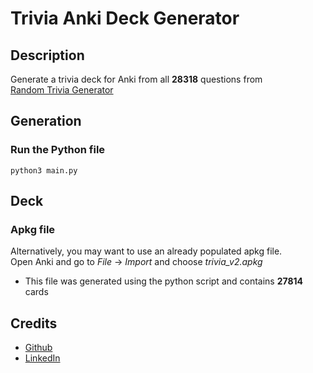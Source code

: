 # Trivia Anki Deck Generator

## Description

Generate a trivia deck for Anki from all **28318** questions from  
[Random Trivia Generator](https://www.randomtriviagenerator.com/)

## Generation

### Run the Python file

```console
python3 main.py
```

## Deck

### Apkg file

Alternatively, you may want to use an already populated apkg file.  
Open Anki and go to _File_ -> _Import_ and choose _trivia_v2.apkg_

- This file was generated using the python script and contains **27814** cards

## Credits

- [Github](https://github.com/ricardofig016)
- [LinkedIn](https://www.linkedin.com/in/ricardo-figueiredo-ba5245235/)

